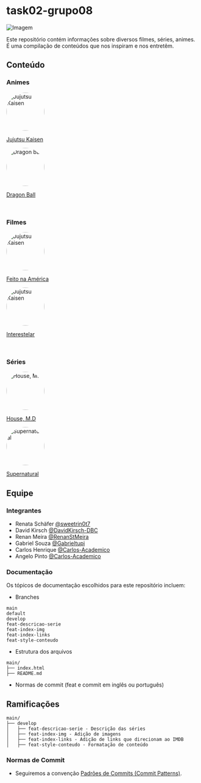 # task02-grupo08

![Imagem](https://encrypted-tbn0.gstatic.com/images?q=tbn:ANd9GcS1NnKp3I3UolDBIW9igCS4H84HY3Mk5LoaXoPr8Hrm7bfKU2NJsEfg9jbUD6PE2Febhuo&usqp=CAU)

Este repositório contém informações sobre diversos filmes, séries, animes. É uma compilação de conteúdos que nos inspiram e nos entretêm.

## Conteúdo

### Animes
<img src="https://static.wikia.nocookie.net/dublagem/images/5/5e/JujutsuK_Poster1.png/revision/latest?cb=20210220124602&path-prefix=pt-br" alt="Jujutsu Kaisen" width="100" height="100" style="border-radius: 50%;">
<br>

[Jujutsu Kaisen](https://www.crunchyroll.com/pt-br/series/GRDV0019R/jujutsu-kaisen)

<img src="https://upload.wikimedia.org/wikipedia/pt/7/74/Dragon_Ball_Super_Key_visual.jpg" alt="Dragon ball" width="100" height="100" style="border-radius: 50%;">
<br>

[Dragon Ball](https://www.crunchyroll.com/pt-br/series/G8DHV7W21/dragon-ball)

<br>

### Filmes
<img src="https://play-lh.googleusercontent.com/4GQWhoYLNvwf_Mzuc5K5MfRH3jnmrLujVZgGLIfoF6L4cDt5LZRoq5Hb2AfIrz0mugCL" alt="Jujutsu Kaisen" width="100" height="100" style="border-radius: 50%;">
<br>

[Feito na América](https://www.adorocinema.com/filmes/filme-227043/)

<img src="https://upload.wikimedia.org/wikipedia/pt/thumb/3/3a/Interstellar_Filme.png/250px-Interstellar_Filme.png" alt="Jujutsu Kaisen" width="100" height="100" style="border-radius: 50%;">
<br>

[Interestelar](https://pt.wikipedia.org/wiki/Interstellar)

<br>

### Séries

<img src="https://m.media-amazon.com/images/M/MV5BNDM5M2U4MjgtNGFhNy00Yzg0LWE3Y2YtNzdjYTI2NTFjYzZmXkEyXkFqcGdeQXVyNjE4MDMwMjk@._V1_.jpg" alt="House, M.D" width="100" height="100" style="border-radius: 50%;">
<br>

[House, M.D](https://pt.wikipedia.org/wiki/Supernatural_%287.ª_temporada%29)

<img src="https://upload.wikimedia.org/wikipedia/pt/4/43/Supernatural-Temporada7_%28Blu-ray%29.jpg" alt="Supernatural" width="100" height="100" style="border-radius: 50%;">

[Supernatural](https://pt.wikipedia.org/wiki/House,_M.D)
<br>

## Equipe

### Integrantes
- Renata Schäfer [@sweetrin0t7](https://github.com/Sweetrin0t7)
- David Kirsch [@DavidKirsch-DBC](https://github.com/DavidKirsch-DBC)
- Renan Meira [@RenanStMeira](https://github.com/RenanStMeira)
- Gabriel Souza [@Gabrieltupi](https://github.com/Gabrieltupi)
- Carlos Henrique [@Carlos-Academico](https://github.com/Carlos-Academico)
- Angelo Pinto [@Carlos-Academico](https://github.com/Carlos-Academico)


### Documentação

Os tópicos de documentação escolhidos para este repositório incluem:
- Branches
```
main
default
develop
feat-descricao-serie
feat-index-img
feat-index-links
feat-style-conteudo
```
- Estrutura dos arquivos
```shell
main/
├── index.html
├── README.md
```
- Normas de commit (feat e commit em inglês ou português)

## Ramificações
```shell
main/
├── develop
│   ├── feat-descricao-serie - Descrição das séries
│   ├── feat-index-img - Adição de imagens
│   ├── feat-index-links - Adição de links que direcionam ao IMDB
│   ├── feat-style-conteudo - Formatação de conteúdo
```

### Normas de Commit
- Seguiremos a convenção [Padrões de Commits (Commit Patterns)](https://dev.to/renatoadorno/padroes-de-commits-commit-patterns-41co).
